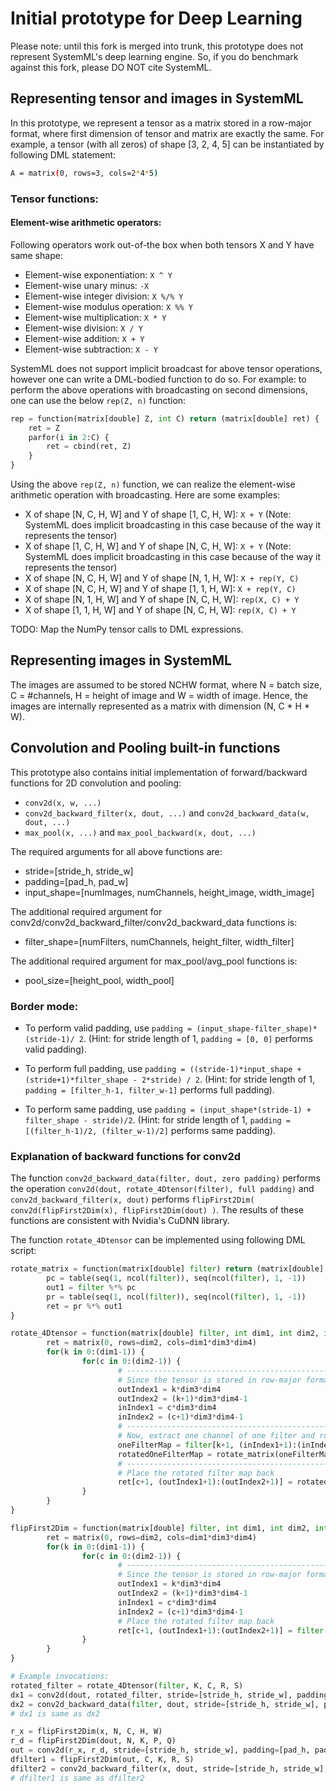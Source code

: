 # Initial prototype for Deep Learning

Please note: until this fork is merged into trunk, this prototype does not represent SystemML's deep learning engine.
So, if you do benchmark against this fork, please DO NOT cite SystemML.

## Representing tensor and images in SystemML

In this prototype, we represent a tensor as a matrix stored in a row-major format,
where first dimension of tensor and matrix are exactly the same. For example, a tensor (with all zeros)
of shape [3, 2, 4, 5] can be instantiated by following DML statement:
```sh
A = matrix(0, rows=3, cols=2*4*5) 
```
### Tensor functions:

#### Element-wise arithmetic operators:
Following operators work out-of-the box when both tensors X and Y have same shape:

* Element-wise exponentiation: `X ^ Y`
* Element-wise unary minus: `-X`
* Element-wise integer division: `X %/% Y`
* Element-wise modulus operation: `X %% Y`
* Element-wise multiplication: `X * Y`
* Element-wise division: `X / Y`
* Element-wise addition: `X + Y`
* Element-wise subtraction: `X - Y`

SystemML does not support implicit broadcast for above tensor operations, however one can write a DML-bodied function to do so.
For example: to perform the above operations with broadcasting on second dimensions, one can use the below `rep(Z, n)` function:
``` python
rep = function(matrix[double] Z, int C) return (matrix[double] ret) {
	ret = Z
	parfor(i in 2:C) {
		ret = cbind(ret, Z)
	}
}
```
Using the above `rep(Z, n)` function, we can realize the element-wise arithmetic operation with broadcasting. Here are some examples:
* X of shape [N, C, H, W] and Y of shape [1, C, H, W]: `X + Y` (Note: SystemML does implicit broadcasting in this case because of the way 
it represents the tensor)
* X of shape [1, C, H, W] and Y of shape [N, C, H, W]: `X + Y` (Note: SystemML does implicit broadcasting in this case because of the way 
it represents the tensor)
* X of shape [N, C, H, W] and Y of shape [N, 1, H, W]: `X + rep(Y, C)`
* X of shape [N, C, H, W] and Y of shape [1, 1, H, W]: `X + rep(Y, C)`
* X of shape [N, 1, H, W] and Y of shape [N, C, H, W]: `rep(X, C) + Y`
* X of shape [1, 1, H, W] and Y of shape [N, C, H, W]: `rep(X, C) + Y`

TODO: Map the NumPy tensor calls to DML expressions.

## Representing images in SystemML

The images are assumed to be stored NCHW format, where N = batch size, C = #channels, H = height of image and W = width of image. 
Hence, the images are internally represented as a matrix with dimension (N, C * H * W).

## Convolution and Pooling built-in functions

This prototype also contains initial implementation of forward/backward functions for 2D convolution and pooling:
* `conv2d(x, w, ...)`
* `conv2d_backward_filter(x, dout, ...)` and `conv2d_backward_data(w, dout, ...)`
* `max_pool(x, ...)` and `max_pool_backward(x, dout, ...)`

The required arguments for all above functions are:
* stride=[stride_h, stride_w]
* padding=[pad_h, pad_w]
* input_shape=[numImages, numChannels, height_image, width_image]

The additional required argument for conv2d/conv2d_backward_filter/conv2d_backward_data functions is:
* filter_shape=[numFilters, numChannels, height_filter, width_filter]

The additional required argument for max_pool/avg_pool functions is:
* pool_size=[height_pool, width_pool]

### Border mode:
* To perform valid padding, use `padding = (input_shape-filter_shape)*(stride-1)/ 2`. (Hint: for stride length of 1, `padding = [0, 0]` performs valid padding).

* To perform full padding, use `padding = ((stride-1)*input_shape + (stride+1)*filter_shape - 2*stride) / 2`. (Hint: for stride length of 1, `padding = [filter_h-1, filter_w-1]` performs full padding).

* To perform same padding, use `padding = (input_shape*(stride-1) + filter_shape - stride)/2`. (Hint: for stride length of 1, `padding = [(filter_h-1)/2, (filter_w-1)/2]` performs same padding).

### Explanation of backward functions for conv2d

The function `conv2d_backward_data(filter, dout, zero padding)` performs the operation `conv2d(dout, rotate_4Dtensor(filter), full padding)`
and `conv2d_backward_filter(x, dout)` performs `flipFirst2Dim( conv2d(flipFirst2Dim(x), flipFirst2Dim(dout) )`. 
The results of these functions are consistent with Nvidia's CuDNN library.

The function `rotate_4Dtensor` can be implemented using following DML script:

``` python
rotate_matrix = function(matrix[double] filter) return (matrix[double] ret) {
        pc = table(seq(1, ncol(filter)), seq(ncol(filter), 1, -1))
        out1 = filter %*% pc
        pr = table(seq(1, ncol(filter)), seq(ncol(filter), 1, -1))
        ret = pr %*% out1
}

rotate_4Dtensor = function(matrix[double] filter, int dim1, int dim2, int dim3, int dim4) return (matrix[double] ret) {
        ret = matrix(0, rows=dim2, cols=dim1*dim3*dim4)
        for(k in 0:(dim1-1)) {
                for(c in 0:(dim2-1)) {
                        # ---------------------------------------------------
                        # Since the tensor is stored in row-major format, the indexing flips the first and second dimensions
                        outIndex1 = k*dim3*dim4
                        outIndex2 = (k+1)*dim3*dim4-1
                        inIndex1 = c*dim3*dim4
                        inIndex2 = (c+1)*dim3*dim4-1
                        # ---------------------------------------------------
                        # Now, extract one channel of one filter and rotate it
                        oneFilterMap = filter[k+1, (inIndex1+1):(inIndex2+1)]
                        rotatedOneFilterMap = rotate_matrix(oneFilterMap)
                        # ---------------------------------------------------
                        # Place the rotated filter map back
                        ret[c+1, (outIndex1+1):(outIndex2+1)] = rotatedOneFilterMap
                }
        }
}

flipFirst2Dim = function(matrix[double] filter, int dim1, int dim2, int dim3, int dim4) return (matrix[double] ret) {
        ret = matrix(0, rows=dim2, cols=dim1*dim3*dim4)
        for(k in 0:(dim1-1)) {
                for(c in 0:(dim2-1)) {
                        # ---------------------------------------------------
                        # Since the tensor is stored in row-major format, the indexing flips the first and second dimensions
                        outIndex1 = k*dim3*dim4
                        outIndex2 = (k+1)*dim3*dim4-1
                        inIndex1 = c*dim3*dim4
                        inIndex2 = (c+1)*dim3*dim4-1
                        # Place the rotated filter map back
                        ret[c+1, (outIndex1+1):(outIndex2+1)] = filter[k+1, (inIndex1+1):(inIndex2+1)]
                }
        }
}

# Example invocations:
rotated_filter = rotate_4Dtensor(filter, K, C, R, S)
dx1 = conv2d(dout, rotated_filter, stride=[stride_h, stride_w], padding=[R-1, S-1], input_shape=[N, K, P, Q], filter_shape=[C, K, R, S])
dx2 = conv2d_backward_data(filter, dout, stride=[stride_h, stride_w], padding=[pad_h, pad_w], input_shape=[N, C, H, W], filter_shape=[K, C, R, S])
# dx1 is same as dx2

r_x = flipFirst2Dim(x, N, C, H, W)
r_d = flipFirst2Dim(dout, N, K, P, Q)
out = conv2d(r_x, r_d, stride=[stride_h, stride_w], padding=[pad_h, pad_w], input_shape=[C, N, H, W], filter_shape=[K, N, P, Q])
dfilter1 = flipFirst2Dim(out, C, K, R, S)
dfilter2 = conv2d_backward_filter(x, dout, stride=[stride_h, stride_w], padding=[pad_h, pad_w], input_shape=[N, C, H, W], filter_shape=[K, C, R, S])
# dfilter1 is same as dfilter2
``` 